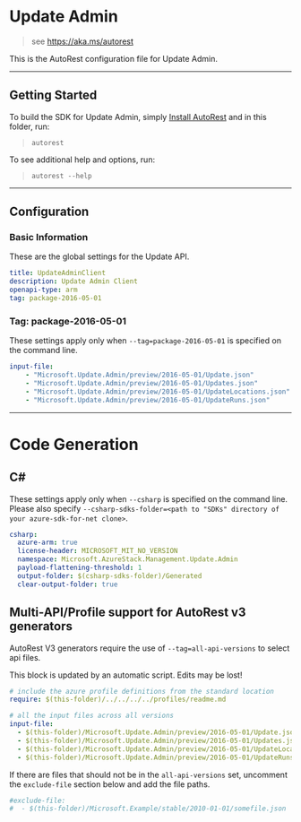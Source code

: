 # Update Admin

> see https://aka.ms/autorest

This is the AutoRest configuration file for Update Admin.

---
## Getting Started
To build the SDK for Update Admin, simply [Install AutoRest](https://aka.ms/autorest/install) and in this folder, run:

> `autorest`

To see additional help and options, run:

> `autorest --help`
---

## Configuration

### Basic Information
These are the global settings for the Update API.

``` yaml
title: UpdateAdminClient
description: Update Admin Client
openapi-type: arm
tag: package-2016-05-01
```

### Tag: package-2016-05-01

These settings apply only when `--tag=package-2016-05-01` is specified on the command line.

``` yaml $(tag) == 'package-2016-05-01'
input-file:
    - "Microsoft.Update.Admin/preview/2016-05-01/Update.json"
    - "Microsoft.Update.Admin/preview/2016-05-01/Updates.json"
    - "Microsoft.Update.Admin/preview/2016-05-01/UpdateLocations.json"
    - "Microsoft.Update.Admin/preview/2016-05-01/UpdateRuns.json"
```

---
# Code Generation

## C#

These settings apply only when `--csharp` is specified on the command line.
Please also specify `--csharp-sdks-folder=<path to "SDKs" directory of your azure-sdk-for-net clone>`.

``` yaml $(csharp)
csharp:
  azure-arm: true
  license-header: MICROSOFT_MIT_NO_VERSION
  namespace: Microsoft.AzureStack.Management.Update.Admin
  payload-flattening-threshold: 1
  output-folder: $(csharp-sdks-folder)/Generated
  clear-output-folder: true
```

## Multi-API/Profile support for AutoRest v3 generators

AutoRest V3 generators require the use of `--tag=all-api-versions` to select api files.

This block is updated by an automatic script. Edits may be lost!

``` yaml
# include the azure profile definitions from the standard location
require: $(this-folder)/../../../../profiles/readme.md

# all the input files across all versions
input-file:
  - $(this-folder)/Microsoft.Update.Admin/preview/2016-05-01/Update.json
  - $(this-folder)/Microsoft.Update.Admin/preview/2016-05-01/Updates.json
  - $(this-folder)/Microsoft.Update.Admin/preview/2016-05-01/UpdateLocations.json
  - $(this-folder)/Microsoft.Update.Admin/preview/2016-05-01/UpdateRuns.json

```

If there are files that should not be in the `all-api-versions` set,
uncomment the  `exclude-file` section below and add the file paths.

``` yaml $(tag) == 'all-api-versions'
#exclude-file:
#  - $(this-folder)/Microsoft.Example/stable/2010-01-01/somefile.json
```
